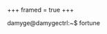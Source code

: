 +++
framed = true
+++

<div id="quote-box">damyge@damygectrl:~$ fortune<br> </div>

<script>
  document.addEventListener("DOMContentLoaded", function() {
    const quotes = fetch("quotes.md")
      .then(response => response.text())
      .then(data => data.split("%").map(quote => "damyge@damygectrl:~$ fortune<br>" + quote));

    quotes.then(quotesWithFortune => {
      document.getElementById("quote-box").innerHTML = quotesWithFortune[Math.floor(Math.random() * quotesWithFortune.length)];
    });
  });
</script>